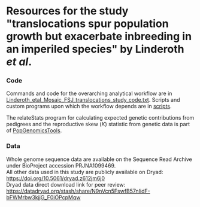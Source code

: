 Resources for the study "translocations spur population growth but exacerbate inbreeding 
in an imperiled species" by Linderoth *et al*.
========================================================================================

### Code

Commands and code for the overarching analytical workflow are in [Linderoth_etal_Mosaic_FSJ_translocations_study_code.txt](./Linderoth_etal_Mosaic_FSJ_translocations_study_code.txt). 
Scripts and custom programs upon which the workflow depends are in [scripts](./scripts).
<br>

The relateStats program for calculating expected genetic contributions from pedigrees and the reproductive skew (*K*) statistic 
from genetic data is part of [PopGenomicsTools](https://github.com/tplinderoth/PopGenomicsTools).
<br>

### Data

Whole genome sequence data are available on the Sequence Read Archive under BioProject accession PRJNA1099469.
<br>
All other data used in this study are publicly available on Dryad: <https://doi.org/10.5061/dryad.z612jm6j0> <br>
Dryad data direct download link for peer review: https://datadryad.org/stash/share/N9nVcn5FswfB57nIidF-bFWMrbw3kjjG_F0iOPcpMqw
